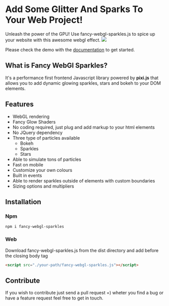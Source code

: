 # Add Some Glitter And Sparks To Your Web Project!

Unleash the power of the GPU! Use fancy-webgl-sparkles.js to spice up your website with this awesome webgl effect.
![](https://raw.githubusercontent.com/elisamuelps/fancy-webgl-sparkles/master/res/demo.gif)

Please check the demo with the [documentation](https://fancy-webgl-sparkles.netlify.com) to get started.


## What is Fancy WebGl Sparkles?

It's a performance first frontend Javascript library powered by **pixi.js** that allows you to add dynamic glowing sparkles, stars and bokeh to your DOM elements.

## Features
- WebGL rendering
- Fancy Glow Shaders
- No coding required, just plug and add markup to your html elements
- No JQuery dependency
- Three type of particles available
  - Bokeh
  - Sparkles
  - Stars
- Able to simulate tons of particles
- Fast on mobile
- Customize your own colours
- Built in events
- Able to render sparkles outside of elements with custom boundaries
- Sizing options and multipliers

## Installation

### Npm

```
npm i fancy-webgl-sparkles
```

### Web
Download fancy-webgl-sparkles.js from the dist directory and add before the closing body tag
``` html
<script src="./your-path/fancy-webgl-sparkles.js"></script>
```

## Contribute
If you wish to contribute just send a pull request =) wheter you find a bug or have a feature request feel free to get in touch.